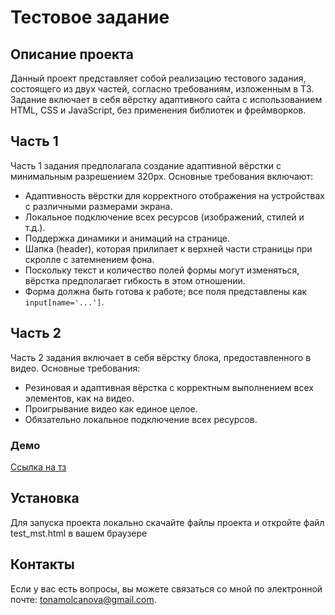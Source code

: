 # Тестовое задание

## Описание проекта

Данный проект представляет собой реализацию тестового задания, состоящего из двух частей, согласно требованиям, изложенным в ТЗ. Задание включает в себя вёрстку адаптивного сайта с использованием HTML, CSS и JavaScript, без применения библиотек и фреймворков.

## Часть 1

Часть 1 задания предполагала создание адаптивной вёрстки с минимальным разрешением 320px. Основные требования включают:

- Адаптивность вёрстки для корректного отображения на устройствах с различными размерами экрана.
- Локальное подключение всех ресурсов (изображений, стилей и т.д.).
- Поддержка динамики и анимаций на странице.
- Шапка (header), которая прилипает к верхней части страницы при скролле с затемнением фона.
- Поскольку текст и количество полей формы могут изменяться, вёрстка предполагает гибкость в этом отношении.
- Форма должна быть готова к работе; все поля представлены как `input[name='...']`.

## Часть 2

Часть 2 задания включает в себя вёрстку блока, предоставленного в видео. Основные требования:

- Резиновая и адаптивная вёрстка с корректным выполнением всех элементов, как на видео.
- Проигрывание видео как единое целое.
- Обязательно локальное подключение всех ресурсов.
  
### Демо

[Ссылка на тз](https://docs.google.com/document/d/1eZLPVfYpD7f00x51FmEnY7JBsk2dJnXF/edit)

## Установка

Для запуска проекта локально скачайте файлы проекта и откройте файл test_mst.html в вашем браузере

## Контакты

Если у вас есть вопросы, вы можете связаться со мной по электронной почте: tonamolcanova@gmail.com.
